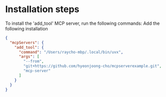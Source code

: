 # Installation steps

To install the 'add_tool' MCP server, run the following commands:
Add the following installation 

```json
{
  "mcpServers": {
    "add_tool": {
      "command": "/Users/raycho-mbp/.local/bin/uvx",
      "args": [
        "--from",
        "git+https://github.com/hyeonjoong-cho/mcpserverexample.git",
        "mcp-server"
      ]
    }
  }
}
```